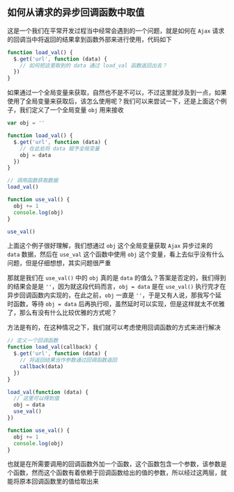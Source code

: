 


## 如何从请求的异步回调函数中取值

这是一个我们在平常开发过程当中经常会遇到的一个问题，就是如何在 `Ajax` 请求的回调当中将返回的结果拿到函数外部来进行使用，代码如下

<!--more-->

```js
function load_val() {
  $.get('url', function (data) {
    // 如何把这里取到的 data 通过 load_val 函数返回出去？
  })
}
```

如果通过一个全局变量来获取，自然也不是不可以，不过这里就涉及到一点，如果使用了全局变量来获取后，该怎么使用呢？我们可以来尝试一下，还是上面这个例子，我们定义了一个全局变量 `obj` 用来接收

```js
var obj = ''

function load_val() {
  $.get('url', function (data) {
    // 在此处将 data 赋予全局变量
    obj = data
  })
}

// 调用函数获取数据
load_val()

function use_val() {
  obj += 1
  console.log(obj)
}

use_val()
```

上面这个例子很好理解，我们想通过 `obj` 这个全局变量获取 `Ajax` 异步过来的 `data` 数据，然后在 `use_val` 这个函数中使用 `obj` 这个变量，看上去似乎没有什么问题，但是仔细想想，其实问题很严重

那就是我们在 `use_val()` 中的 `obj` 真的是 `data` 的值么？答案是否定的，我们得到的结果会是是 `''`，因为就这段代码而言，`obj = data` 是在 `use_val()` 执行完才在异步回调函数内实现的，在此之前，`obj` 一直是 `''`，于是又有人说，那我写个延时函数，等待 `obj = data` 后再执行呗，虽然延时可以实现，但是这样就太不优雅了，那么有没有什么比较优雅的方式呢？

方法是有的，在这种情况之下，我们就可以考虑使用回调函数的方式来进行解决

```js
// 定义一个回调函数
function load_val(callback) {
  $.get('url', function (data) {
    // 将返回结果当作参数通过回调函数返回
    callback(data)
  })
}

load_val(function (data) {
  // 这里可以得到值
  obj = data
  use_val()
})

function use_val() {
  obj += 1
  console.log(obj)
}
```

也就是在所需要调用的回调函数外加一个函数，这个函数包含一个参数，该参数是个函数，然而这个函数有着依赖于回调函数给出的值的参数，所以经过这两层，就能将原本回调函数里的值给取出来